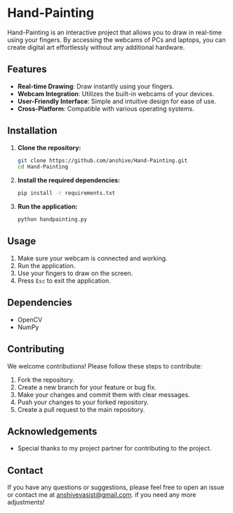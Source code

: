 # Hand-Painting

Hand-Painting is an interactive project that allows you to draw in real-time using your fingers. By accessing the webcams of PCs and laptops, you can create digital art effortlessly without any additional hardware.

## Features

- **Real-time Drawing**: Draw instantly using your fingers.
- **Webcam Integration**: Utilizes the built-in webcams of your devices.
- **User-Friendly Interface**: Simple and intuitive design for ease of use.
- **Cross-Platform**: Compatible with various operating systems.

## Installation

1. **Clone the repository:**

   ```bash
   git clone https://github.com/anshive/Hand-Painting.git
   cd Hand-Painting
   ```

2. **Install the required dependencies:**

   ```bash
   pip install -r requirements.txt
   ```

3. **Run the application:**

   ```bash
   python handpainting.py
   ```

## Usage

1. Make sure your webcam is connected and working.
2. Run the application.
3. Use your fingers to draw on the screen.
4. Press `Esc` to exit the application.

## Dependencies

- OpenCV
- NumPy

## Contributing

We welcome contributions! Please follow these steps to contribute:

1. Fork the repository.
2. Create a new branch for your feature or bug fix.
3. Make your changes and commit them with clear messages.
4. Push your changes to your forked repository.
5. Create a pull request to the main repository.

## Acknowledgements

- Special thanks to my project partner for contributing to the project.

## Contact

If you have any questions or suggestions, please feel free to open an issue or contact me at [anshivevasist@gmail.com](mailto:anshivevasist@gmail.com). if you need any more adjustments!

